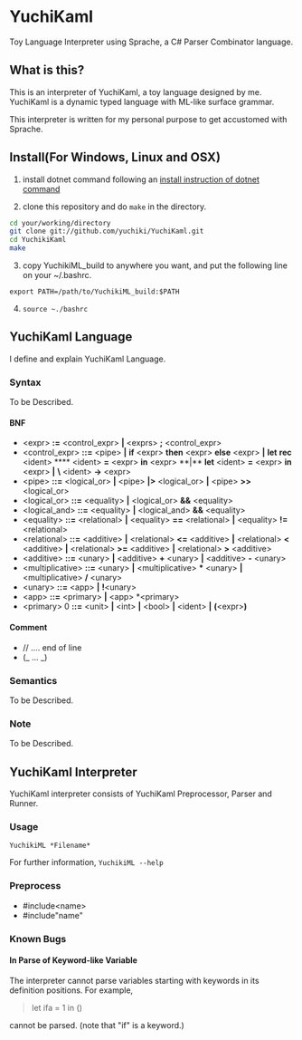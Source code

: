 # YuchiKaml

Toy Language Interpreter using Sprache, a C# Parser Combinator language.

## What is this?

This is an interpreter of YuchiKaml, a toy language designed by me.
YuchiKaml is a dynamic typed language with ML-like surface grammar.

This interpreter is written for my personal purpose to get accustomed with Sprache.

## Install(For Windows, Linux and OSX)

1. install dotnet command following an [install instruction of dotnet command](https://dotnet.microsoft.com/learn/dotnet/hello-world-tutorial)

2. clone this repository and do `make` in the directory.

```sh
cd your/working/directory
git clone git://github.com/yuchiki/YuchiKaml.git
cd YuchikiKaml
make
```

3. copy YuchikiML_build to anywhere you want, and put the following line on your ~/.bashrc.

`export PATH=/path/to/YuchikiML_build:$PATH`

4. `source ~./bashrc`

## YuchiKaml Language

I define and explain YuchiKaml Language.

### Syntax

To be Described.

#### BNF

-   \<expr\> **:=** \<control_expr> **|** \<exprs\> **;** \<control_expr>
-   \<control_expr\> **::=** \<pipe\> **|** **if** \<expr\> **then** \<expr\> **else** \<expr\> **|** **let** **rec** \<ident\> **\*\* <ident\> **=** \<expr\> **in** \<expr\> **|\*\* **let** \<ident\> **=** \<expr\> **in** \<expr\> **|** **\\** \<ident\> **->** \<expr\>
-   \<pipe\> **::=** \<logical_or\> **|** \<pipe\> **|>** \<logical_or\> **|** \<pipe\> **>>** \<logical_or\>
-   \<logical_or\> **::=** \<equality\> **|** \<logical_or\> **&&** \<equality\>
-   \<logical_and\> **::=** \<equality\> **|** \<logical_and\> **&&** \<equality\>
-   \<equality\> **::=** \<relational\> **|** \<equality\> **==** \<relational\> **|** \<equality\> **!=** \<relational\>
-   \<relational\> **::=** \<additive\> **|** \<relational\> **<=** \<additive\> **|** \<relational\> **<** \<additive\> **|** <relational\> **>=** \<additive\> **|** \<relational\> **>** \<additive\>
-   \<additive\> **::=** \<unary\> **|** \<additive\> **+** \<unary\> **|** \<additive\> **-** \<unary\>
-   \<multiplicative\> **::=** \<unary\> **|** \<multiplicative\> **\*** \<unary\> **|** \<multiplicative\> **/** \<unary\>
-   \<unary\> **::=** \<app\> **|** **!**\<unary\>
-   \<app\> **::=** \<primary\> **|** \<app\> \*<primary\>
-   \<primary\> 0 **::=** \<unit\> **|** \<int\> **|** \<bool\> **|** \<ident\> **|** **(**\<expr\>**)**

#### Comment

-   // .... end of line
-   (_ ... _)

### Semantics

To be Described.

### Note

To be Described.

## YuchiKaml Interpreter

YuchiKaml interpreter consists of YuchiKaml Preprocessor, Parser and Runner.

### Usage

`YuchikiML *Filename*`

For further information,
`YuchikiML --help`

### Preprocess

-   #include\<name\>
-   #include"name"

### Known Bugs

#### In Parse of Keyword-like Variable

The interpreter cannot parse variables starting with keywords in its definition positions.
For example,

> let ifa = 1 in ()

cannot be parsed. (note that "if" is a keyword.)
